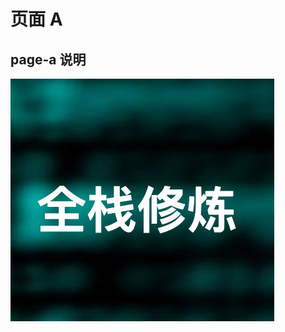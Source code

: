 # 页面 A

## page-a 说明

![logo](../.vuepress/public/assets/logo.jpg)

<!-- ![logo](~@assets/logo.jpg) -->
